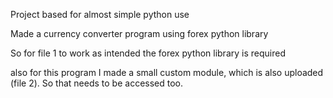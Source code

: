 Project based for almost simple python use

Made a currency converter program using forex python library

So for file 1 to work as intended the forex python library is required

also for this program I made a small custom module, which is also uploaded (file 2). So that needs to be accessed too.
